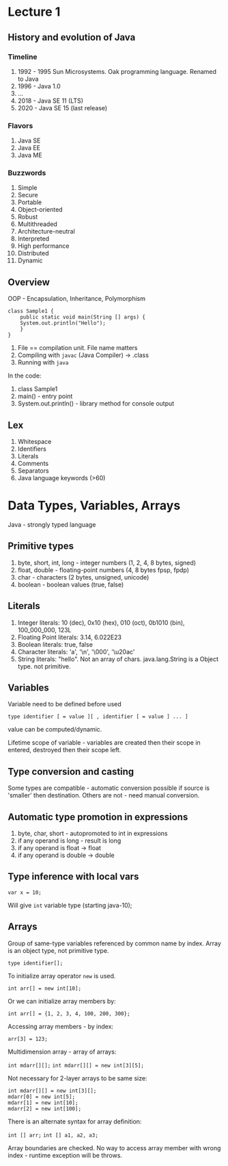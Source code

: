# Lecture 1

## History and evolution of Java

### Timeline
1. 1992 - 1995 Sun Microsystems. Oak programming language. Renamed to Java
1. 1996 - Java 1.0
1. ...
1. 2018 - Java SE 11 (LTS)
1. 2020 - Java SE 15 (last release)

### Flavors
1. Java SE
1. Java EE
1. Java ME

### Buzzwords
1. Simple
1. Secure
1. Portable
1. Object-oriented
1. Robust
1. Multithreaded
1. Architecture-neutral
1. Interpreted
1. High performance
1. Distributed
1. Dynamic

## Overview

OOP - Encapsulation, Inheritance, Polymorphism

```
class Sample1 {
    public static void main(String [] args) {
	System.out.println("Hello");
    }
}
```

1. File == compilation unit. File name matters
1. Compiling with ```javac``` (Java Compiler) -> .class
1. Running with ```java```

In the code:
1. class Sample1
1. main() - entry point
1. System.out.println() - library method for console output

## Lex

1. Whitespace
1. Identifiers
1. Literals
1. Comments
1. Separators
1. Java language keywords (>60)

# Data Types, Variables, Arrays

Java - strongly typed language

## Primitive types

1. byte, short, int, long - integer numbers (1, 2, 4, 8 bytes, signed)
1. float, double - floating-point numbers (4, 8 bytes fpsp, fpdp)
1. char - characters (2 bytes, unsigned, unicode)
1. boolean - boolean values (true, false)

## Literals

1. Integer literals: 10 (dec), 0x10 (hex), 010 (oct), 0b1010 (bin), 100_000_000, 123L
1. Floating Point literals: 3.14, 6.022E23
1. Boolean literals: true, false
1. Character literals: 'a', '\n', '\000', '\u20ac'
1. String literals: "hello". Not an array of chars. java.lang.String is a Object type. not primitive.

## Variables

Variable need to be defined before used

```type identifier [ = value ][ , identifier [ = value ] ... ]```

value can be computed/dynamic.

Lifetime scope of variable - variables are created then their scope in entered, destroyed then their scope left.

## Type conversion and casting

Some types are compatible - automatic conversion possible if source is 'smaller' then destination. Others are not - need manual conversion.

## Automatic type promotion in expressions

1. byte, char, short - autopromoted to int in expressions
1. if any operand is long - result is long
1. if any operand is float -> float
1. if any operand is double -> double

## Type inference with local vars

```var x = 10;```

Will give ```int``` variable type (starting java-10);

## Arrays

Group of same-type variables referenced by common name by index. Array is an object type, not primitive type.

```type identifier[];```

To initialize array operator ```new``` is used.

```int arr[] = new int[10];```

Or we can initialize array members by:

```int arr[] = {1, 2, 3, 4, 100, 200, 300};```

Accessing array members - by index:

```arr[3] = 123;```

Multidimension array - array of arrays:

```int mdarr[][];```
```int mdarr[][] = new int[3][5];```

Not necessary for 2-layer arrays to be same size:

```
int mdarr[][] = new int[3][];
mdarr[0] = new int[5];
mdarr[1] = new int[10];
mdarr[2] = new int[100];
```

There is an alternate syntax for array definition:

```int [] arr;```
```int [] a1, a2, a3;```


Array boundaries are checked. No way to access array member with wrong index - runtime exception will be throws.
